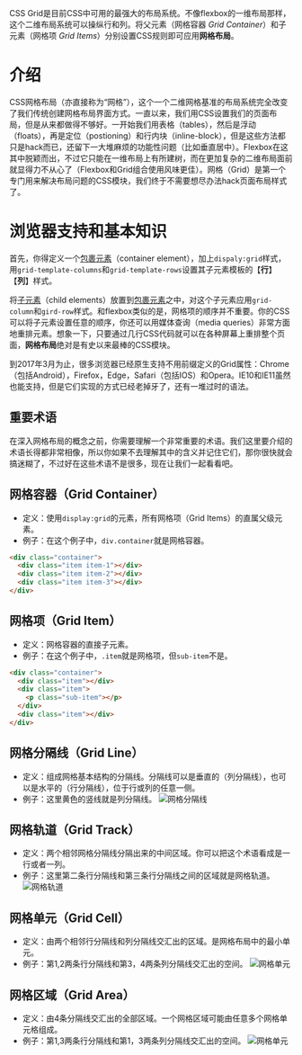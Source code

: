CSS Grid是目前CSS中可用的最强大的布局系统。不像flexbox的一维布局那样，这个二维布局系统可以操纵行和列。将父元素（网格容器 *Grid Container*）和子元素（网格项 *Grid Items*）分别设置CSS规则即可应用**网格布局**。

# 介绍
CSS网格布局（亦直接称为“网格”），这个一个二维网格基准的布局系统完全改变了我们传统创建网格布局界面方式。一直以来，我们用CSS设置我们的页面布局，但是从来都做得不够好。一开始我们用表格（tables），然后是浮动（floats），再是定位（postioning）和行内块（inline-block），但是这些方法都只是hack而已，还留下一大堆麻烦的功能性问题（比如垂直居中）。Flexbox在这其中脱颖而出，不过它只能在一维布局上有所建树，而在更加复杂的二维布局面前就显得力不从心了（Flexbox和Grid组合使用风味更佳）。网格（Grid）是第一个专门用来解决布局问题的CSS模块，我们终于不需要想尽办法hack页面布局样式了。

# 浏览器支持和基本知识
首先，你得定义一个<u>包裹元素</u>（container element），加上`dispaly:grid`样式，用`grid-template-columns`和`grid-template-rows`设置其子元素模板的【**行**】 【**列**】样式。

将<u>子元素</u>（child elements）放置到<u>包裹元素</u>之中，对这个子元素应用`grid-column`和`gird-row`样式。和flexbox类似的是，网格项的顺序并不重要。你的CSS可以将子元素设置任意的顺序，你还可以用媒体查询（media queries）非常方面地重排元素。想象一下，只要通过几行CSS代码就可以在各种屏幕上重排整个页面，**网格布局**绝对是有史以来最棒的CSS模块。

到2017年3月为止，很多浏览器已经原生支持不用前缀定义的Grid属性：Chrome（包括Android），Firefox，Edge，Safari（包括IOS）和Opera。IE10和IE11虽然也能支持，但是它们实现的方式已经老掉牙了，还有一堆过时的语法。

## 重要术语
在深入网格布局的概念之前，你需要理解一个非常重要的术语。我们这里要介绍的术语长得都非常相像，所以你如果不去理解其中的含义并记住它们，那你很快就会搞迷糊了，不过好在这些术语不是很多，现在让我们一起看看吧。

## 网格容器（Grid Container）

- 定义：使用`display:grid`的元素，所有网格项（Grid Items）的直属父级元素。
- 例子：在这个例子中，`div.container`就是网格容器。
```html
<div class="container">
  <div class="item item-1"></div>
  <div class="item item-2"></div>
  <div class="item item-3"></div>
</div>
```
## 网格项（Grid Item）

- 定义：网格容器的直接子元素。
- 例子：在这个例子中，`.item`就是网格项，但`sub-item`不是。
```html
<div class="container">
  <div class="item"></div> 
  <div class="item">
  	<p class="sub-item"></p>
  </div>
  <div class="item"></div>
</div>
```
## 网格分隔线（Grid Line）
- 定义：组成网格基本结构的分隔线。分隔线可以是垂直的（列分隔线），也可以是水平的（行分隔线），位于行或列的任意一侧。
- 例子：这里黄色的竖线就是列分隔线。
![网格分隔线](https://cdn.css-tricks.com/wp-content/uploads/2016/03/grid-line.png)

## 网格轨道（Grid Track）
- 定义：两个相邻网格分隔线分隔出来的中间区域。你可以把这个术语看成是一行或者一列。
- 例子：这里第二条行分隔线和第三条行分隔线之间的区域就是网格轨道。
![网格轨道](https://cdn.css-tricks.com/wp-content/uploads/2016/03/grid-track.png)

## 网格单元（Grid Cell）

- 定义：由两个相邻行分隔线和列分隔线交汇出的区域。是网格布局中的最小单元。
- 例子：第1,2两条行分隔线和第3，4两条列分隔线交汇出的空间。
![网格单元](https://cdn.css-tricks.com/wp-content/uploads/2016/03/grid-cell.png)

## 网格区域（Grid Area）

- 定义：由4条分隔线交汇出的全部区域。一个网格区域可能由任意多个网格单元格组成。
- 例子：第1,3两条行分隔线和第1，3两条列分隔线交汇出的空间。
![网格单元](https://cdn.css-tricks.com/wp-content/uploads/2016/03/grid-area.png)
